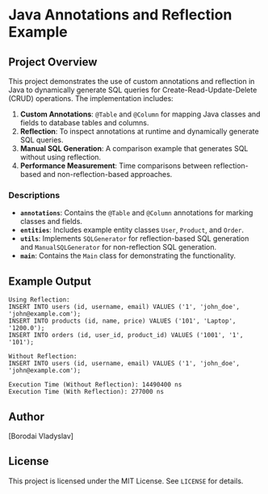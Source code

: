 # Java Annotations and Reflection Example

## Project Overview
This project demonstrates the use of custom annotations and reflection in Java to dynamically generate SQL queries for Create-Read-Update-Delete (CRUD) operations. The implementation includes:

1. **Custom Annotations**: `@Table` and `@Column` for mapping Java classes and fields to database tables and columns.
2. **Reflection**: To inspect annotations at runtime and dynamically generate SQL queries.
3. **Manual SQL Generation**: A comparison example that generates SQL without using reflection.
4. **Performance Measurement**: Time comparisons between reflection-based and non-reflection-based approaches.

### Descriptions
- **`annotations`**: Contains the `@Table` and `@Column` annotations for marking classes and fields.
- **`entities`**: Includes example entity classes `User`, `Product`, and `Order`.
- **`utils`**: Implements `SQLGenerator` for reflection-based SQL generation and `ManualSQLGenerator` for non-reflection SQL generation.
- **`main`**: Contains the `Main` class for demonstrating the functionality.

## Example Output

```
Using Reflection:
INSERT INTO users (id, username, email) VALUES ('1', 'john_doe', 'john@example.com');
INSERT INTO products (id, name, price) VALUES ('101', 'Laptop', '1200.0');
INSERT INTO orders (id, user_id, product_id) VALUES ('1001', '1', '101');

Without Reflection:
INSERT INTO users (id, username, email) VALUES ('1', 'john_doe', 'john@example.com');

Execution Time (Without Reflection): 14490400 ns
Execution Time (With Reflection): 277000 ns
```

## Author
[Borodai Vladyslav]

## License
This project is licensed under the MIT License. See `LICENSE` for details.

